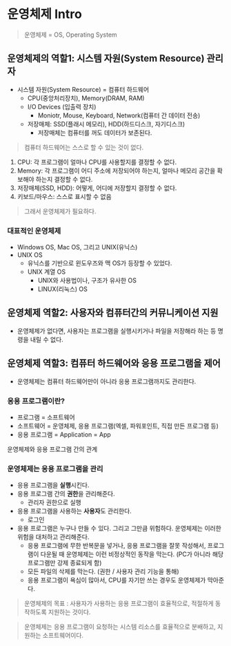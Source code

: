 # 운영체제 Intro

> 운영체제 = OS, Operating System

## 운영체제의 역할1: 시스템 자원(System Resource) 관리자

- 시스템 자원(System Resource) = 컴퓨터 하드웨어
  - CPU(중앙처리장치), Memory(DRAM, RAM)
  - I/O Devices (입출력 장치)
    -  Moniotr, Mouse, Keyboard, Network(컴퓨터 간 데이터 전송)
  - 저장매체: SSD(플래시 메모리), HDD(하드디스크, 자기디스크)
    - 저장매체는 컴퓨터를 꺼도 데이터가 보존된다.

> 컴퓨터 하드웨어는 스스로 할 수 있는 것이 없다.

1. CPU: 각 프로그램이 얼마나 CPU를 사용할지를 결정할 수 없다.
2. Memory: 각 프로그램이 어디 주소에 저장되어야 하는지, 얼마나 메모리 공간을 확보해야 하는지 결정할 수 없다.
3. 저장매체(SSD, HDD): 어떻게, 어디에 저장할지 결정할 수 없다.
4. 키보드/마우스: 스스로 표시할 수 없음

> 그래서 운영체제가 필요하다.

### 대표적인 운영체제

- Windows OS, Mac OS, 그리고 UNIX(유닉스) 
- UNIX OS
  - 유닉스를 기반으로 윈도우즈와 맥 OS가 등장할 수 있었다.
  - UNIX 계열 OS 
    - UNIX와 사용법이나, 구조가 유사한 OS
    - LINUX(리눅스) OS

## 운영체제 역할2: 사용자와 컴퓨터간의 커뮤니케이션 지원

- 운영체제가 없다면, 사용자는 프로그램을 실행시키거나 파일을 저장해라 하는 등 명령을 내릴 수 없다.

## 운영체제 역할3: 컴퓨터 하드웨어와 응용 프로그램을 제어

- 운영체제는 컴퓨터 하드웨어만이 아니라 응용 프로그램까지도 관리한다.

### 응용 프로그램이란?

- 프로그램 = 소프트웨어
- 소프트웨어 = 운영체제, 응용 프로그램(엑셀, 파워포인트, 직접 만든 프로그램 등)
- 응용 프로그램 = Application = App

운영체제와 응용 프로그램 간의 관계

### 운영체제는 응용 프로그램을 관리

- 응용 프로그램을 **실행**시킨다.
- 응용 프로그램 간의 **권한**을 관리해준다.
  - 관리자 권한으로 실행
- 응용 프로그램을 사용하는 **사용자**도 관리한다.
  - 로그인
- 응용 프로그램은 누구나 만들 수 있다. 그리고 그만큼 위험하다. 운영체제는 이러한 위험을 대처하고 관리해준다.
  - 응용 프로그램에 무한 반복문을 넣거나, 응용 프로그램을 잘못 작성해서, 프로그램이 다운될 때 운영체제는 이런 비정상적인 동작을 막는다. (PC가 아니라 해당 프로그램만 강제 종료되게 함)
  - 모든 파일의 삭제를 막는다. (권한 / 사용자 관리 기능을 통해)
  - 응용 프로그램이 욕심이 많아서, CPU를 자기만 쓰는 경우도 운영체제가 막아준다.

> 운영체제의 목표 : 사용자가 사용하는 응용 프로그램이 효율적으로, 적절하게 동작하도록 지원하는 것이다.

> 운영체제는 응용 프로그램이 요청하는 시스템 리소스를 효율적으로 분배하고, 지원하는 소프트웨어이다.

